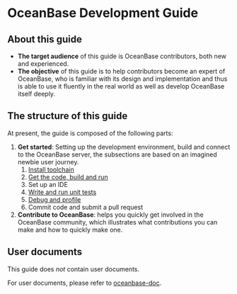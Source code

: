 # OceanBase Development Guide

## About this guide

* **The target audience** of this guide is OceanBase contributors, both new and experienced.
* **The objective** of this guide is to help contributors become an expert of OceanBase, who is familiar with its design and implementation and thus is able to use it fluently in the real world as well as develop OceanBase itself deeply.

## The structure of this guide

At present, the guide is composed of the following parts:

1. **Get started**: Setting up the development environment, build and connect to the OceanBase server, the subsections are based on an imagined newbie user journey.
    1. [Install toolchain](toolchain.md)
    2. [Get the code, build and run](build-and-run.md)
    3. Set up an IDE
    4. [Write and run unit tests](unittest.md)
    5. [Debug and profile](debug.md)
    6. Commit code and submit a pull request
2. **Contribute to OceanBase**: helps you quickly get involved in the OceanBase community, which illustrates what contributions you can make and how to quickly make one.

## User documents

This guide does _not_ contain user documents.

For user documents, please refer to [oceanbase-doc](https://github.com/oceanbase/oceanbase-doc).
